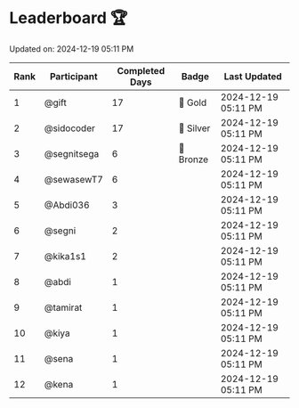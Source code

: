 # Leaderboard 🏆

Updated on: 2024-12-19 05:11 PM

| Rank | Participant       | Completed Days | Badge      | Last Updated         |
|------|-------------------|----------------|------------|----------------------|
| 1    | @gift             | 17             | 🏅 Gold     | 2024-12-19 05:11 PM |
| 2    | @sidocoder        | 17             | 🥈 Silver   | 2024-12-19 05:11 PM |
| 3    | @segnitsega       | 6              | 🥉 Bronze   | 2024-12-19 05:11 PM |
| 4    | @sewasewT7        | 6              |            | 2024-12-19 05:11 PM |
| 5    | @Abdi036          | 3              |            | 2024-12-19 05:11 PM |
| 6    | @segni            | 2              |            | 2024-12-19 05:11 PM |
| 7    | @kika1s1          | 2              |            | 2024-12-19 05:11 PM |
| 8    | @abdi             | 1              |            | 2024-12-19 05:11 PM |
| 9    | @tamirat          | 1              |            | 2024-12-19 05:11 PM |
| 10   | @kiya             | 1              |            | 2024-12-19 05:11 PM |
| 11   | @sena             | 1              |            | 2024-12-19 05:11 PM |
| 12   | @kena             | 1              |            | 2024-12-19 05:11 PM |

